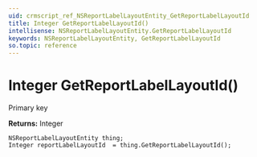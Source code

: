 ```yaml
---
uid: crmscript_ref_NSReportLabelLayoutEntity_GetReportLabelLayoutId
title: Integer GetReportLabelLayoutId()
intellisense: NSReportLabelLayoutEntity.GetReportLabelLayoutId
keywords: NSReportLabelLayoutEntity, GetReportLabelLayoutId
so.topic: reference
---
```


# Integer GetReportLabelLayoutId()

Primary key

**Returns:** Integer

```crmscript
NSReportLabelLayoutEntity thing;
Integer reportLabelLayoutId  = thing.GetReportLabelLayoutId();
```

